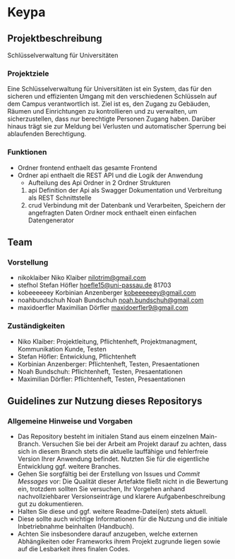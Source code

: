 # Keypa

## Projektbeschreibung

Schlüsselverwaltung für Universitäten

### Projektziele

Eine Schlüsselverwaltung für Universitäten ist ein System, das für den sicheren und effizienten Umgang mit den verschiedenen Schlüsseln auf dem Campus verantwortlich ist. Ziel ist es, den Zugang zu Gebäuden, Räumen und Einrichtungen zu kontrollieren und zu verwalten, um sicherzustellen, dass nur berechtigte Personen Zugang haben. Darüber hinaus trägt sie zur Meldung bei Verlusten und automatischer Sperrung bei ablaufenden Berechtigung.


### Funktionen

* Ordner frontend enthaelt das gesamte Frontend
* Ordner api enthaelt die REST API und die Logik der Anwendung
  * Aufteilung des Api Ordner in 2 Ordner Strukturen
  1. api Definition der Api als Swagger Dokumentation und Verbreitung als REST Schnittstelle
  2. crud Verbindung mit der Datenbank und Verarbeiten, Speichern der angefragten Daten
Ordner mock enthaelt einen einfachen Datengenerator



## Team

### Vorstellung

* nikoklaiber Niko Klaiber nilotrim@gmail.com
* stefhol Stefan Höfler hoefle15@uni-passau.de 81703
* kobeeeeeey Korbinian Anzenberger kobeeeeeey@gmail.com
* noahbundschuh Noah Bundschuh noah.bundschuh@gmail.com
* maxidoerfler Maximilian Dörfler maxidoerfler9@gmail.com


### Zuständigkeiten

* Niko Klaiber: Projektleitung, Pflichtenheft, Projektmanagment, Kommunikation Kunde, Testen
* Stefan Höfler: Entwicklung, Pflichtenheft
* Korbinian Anzenberger: Pflichtenheft, Testen, Presaentationen
* Noah Bundschuh: Pflichtenheft, Testen, Presaentationen
* Maximilian Dörfler: Pflichtenheft, Testen, Presaentationen

## Guidelines zur Nutzung dieses Repositorys

### Allgemeine Hinweise und Vorgaben

* Das Repository besteht im initialen Stand aus einem einzelnen Main-Branch. Versuchen Sie bei der Arbeit am Projekt darauf zu achten, dass sich in diesem Branch stets die aktuelle lauffähige und fehlerfreie Version Ihrer Anwendung befindet. Nutzten Sie für die eigentliche Entwicklung ggf. weitere Branches.
* Gehen Sie sorgfältig bei der Erstellung von Issues und *Commit Messages* vor: Die Qualität dieser Artefakte fließt nicht in die Bewertung ein, trotzdem sollten Sie versuchen, Ihr Vorgehen anhand nachvollziehbarer Versionseinträge und klarere Aufgabenbeschreibung gut zu dokumentieren.
* Halten Sie diese und ggf. weitere Readme-Datei(en) stets aktuell.
* Diese sollte auch wichtige Informationen für die Nutzung und die initiale Inbetriebnahme beinhalten (Handbuch).
* Achten Sie insbesondere darauf anzugeben, welche externen Abhängikeiten oder Frameworks ihrem Projekt zugrunde liegen sowie auf die Lesbarkeit ihres finalen Codes.
